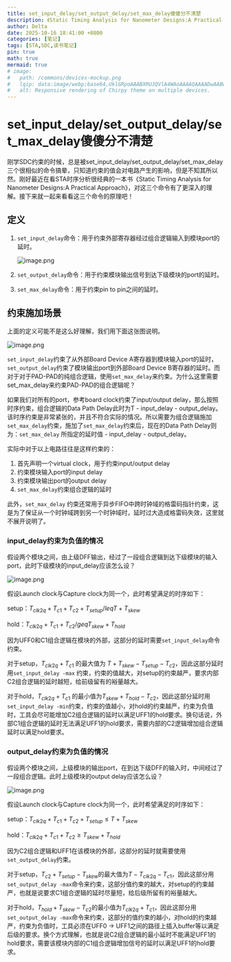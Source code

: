 ```yaml
---
title: set_input_delay/set_output_delay/set_max_delay傻傻分不清楚
description: 《Static Timing Analysis for Nanometer Designs:A Practical Approach》的学习笔记
author: Delta
date: 2025-10-16 18:41:00 +0800
categories: [笔记]
tags: [STA,SDC,读书笔记]
pin: true
math: true
mermaid: true
# image:
#   path: /commons/devices-mockup.png
#   lqip: data:image/webp;base64,UklGRpoAAABXRUJQVlA4WAoAAAAQAAAADwAABwAAQUxQSDIAAAARL0AmbZurmr57yyIiqE8oiG0bejIYEQTgqiDA9vqnsUSI6H+oAERp2HZ65qP/VIAWAFZQOCBCAAAA8AEAnQEqEAAIAAVAfCWkAALp8sF8rgRgAP7o9FDvMCkMde9PK7euH5M1m6VWoDXf2FkP3BqV0ZYbO6NA/VFIAAAA
#   alt: Responsive rendering of Chirpy theme on multiple devices.
---
```



# set_input_delay/set_output_delay/set_max_delay傻傻分不清楚

刚学SDC约束的时候，总是被set_input_delay/set_output_delay/set_max_delay三个很相似的命令搞晕，只知道约束的值会对电路产生的影响，但是不知其所以然。刚好最近在看STA时序分析很经典的一本书《Static Timing Analysis for Nanometer Designs:A Practical Approach》，对这三个命令有了更深入的理解。接下来就一起来看看这三个命令的原理吧！

## 定义

1. `set_input_delay`命令：用于约束外部寄存器经过组合逻辑输入到模块port的延时。
    
    ![image.png](../assets/posts/sdc_study/2025-10-16-set_x_delay/image.png)
    
2. `set_output_delay`命令：用于约束模块输出信号到达下级模块的port的延时。
3. `set_max_delay`命令：用于约束pin to pin之间的延时。

## 约束施加场景

上面的定义可能不是这么好理解，我们用下面这张图说明。

![image.png](../assets/posts/sdc_study/2025-10-16-set_x_delay/image%201.png)

`set_input_delay`约束了从外部Board Device A寄存器到模块输入port的延时，`set_output_delay`约束了模块输出port到外部Board Device B寄存器的延时。而对于对于PAD-PAD的纯组合逻辑，使用`set_max_delay`来约束。为什么这里需要set_max_delay来约束PAD-PAD的组合逻辑呢？

如果我们对所有的port，参考board clock约束了input/output delay，那么按照时序约束，组合逻辑的Data Path Delay此时为T - input_delay - output_delay。该时序约束是非常紧张的，并且不符合实际的情况。所以需要为组合逻辑施加`set_max_delay`约束，施加了`set_max_delay`约束后，现在的Data Path Delay则为：`set_max_delay` 所指定的延时值 - input_delay - output_delay。

实际中对于以上电路往往是这样约束的：

1. 首先声明一个virtual clock，用于约束input/output delay
2. 约束模块输入port的input delay
3. 约束模块输出port的output delay
4. `set_max_delay`约束组合逻辑的延时

此外，`set_max_delay` 约束还常用于异步FIFO中跨时钟域的格雷码指针约束，这是为了保证从一个时钟域跨到另一个时钟域时，延时过大造成格雷码失效，这里就不展开说明了。

### input_delay约束为负值的情况

假设两个模块之间，由上级DFF输出，经过了一段组合逻辑到达下级模块的输入port，此时下级模块的input_delay应该怎么设？

![image.png](../assets/posts/sdc_study/2025-10-16-set_x_delay/image%202.png)

假设Launch clock与Capture clock为同一个，此时希望满足的时序如下：

setup：$T_{clk2q} + T_{c1} + T_{c2} + T_{setup}  /leq T+T_{skew}$

hold：$T_{clk2q} + T_{c1} + T_{c2}  /geq T_{skew} + T_{hold}$

因为UFF0和C1组合逻辑在模块的外部，这部分的延时需要`set_input_delay`命令约束。

对于setup，$T_{clk2q} + T_{c1}$ 的最大值为 $T + T_{skew} - T_{setup} - T_{c2}$，因此这部分延时用`set_input_delay -max` 约束，约束的值越大，对setup的约束越严，要求内部C2组合逻辑的延时越短，给前级留有的裕量越大。

对于hold，$T_{clk2q} + T_{c1}$ 的最小值为$T_{skew} + T_{hold} - T_{c2}$，因此这部分延时用`set_input_delay -min`约束，约束的值越小，对hold的约束越严，约束为负值时，工具会尽可能增加C2组合逻辑的延时以满足UFF1的hold要求。换句话说，外部C1组合逻辑的延时无法满足UFF1的hold要求，需要内部的C2逻辑增加组合逻辑延时以满足hold要求。

### output_delay约束为负值的情况

假设两个模块之间，上级模块的输出port，在到达下级DFF的输入时，中间经过了一段组合逻辑。此时上级模块的output delay应该怎么设？

![image.png](../assets/posts/sdc_study/2025-10-16-set_x_delay/image%203.png)

假设Launch clock与Capture clock为同一个，此时希望满足的时序如下：

setup：$T_{clk2q} + T_{c1} + T_{c2} + T_{setup}  \leq T+T_{skew}$

hold：$T_{clk2q} + T_{c1} + T_{c2}  \geq T_{skew} + T_{hold}$

因为C2组合逻辑和UFF1在该模块的外部，这部分的延时就需要使用`set_output_delay`约束。

对于setup，$T_{c2}+T_{setup} - T_{skew}$的最大值为$T - T_{clk2q} - T_{c1}$，因此这部分用`set_output_delay -max`命令来约束，这部分值约束的越大，对setup的约束越严，也就是说要求C1组合逻辑的延时尽量短，给后级所留有的裕量越大。

对于hold，$T_{hold}+T_{skew}-T_{c2}$的最小值为$T_{clk2q} + T_{c1}$，因此这部分用`set_output_delay -max`命令来约束，这部分的值约束的越小，对hold的约束越严，约束为负值时，工具必须在UFF0 → UFF1之间的路径上插入buffer等以满足后级的要求。换个方式理解，也就是说C2组合逻辑的最小延时不能满足UFF1的hold要求，需要该模块内部的C1组合逻辑增加信号的延时以满足UFF1的hold要求。
